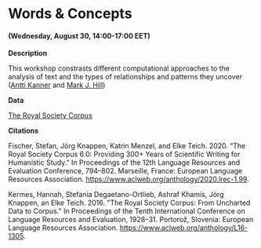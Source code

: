 # Words & Concepts 
#### (Wednesday, August 30, 14:00-17:00 EET)

**Description**

This workshop constrasts different computational approaches to the analysis of text and the types of relationships and patterns they uncover ([Antti Kanner](https://www.utu.fi/en/people/antti-kanner) and [Mark J. Hill](https://markjhill.github.io/))

**Data**

[The Royal Society Corpus](https://fedora.clarin-d.uni-saarland.de/rsc_v6/)

**Citations**

Fischer, Stefan, Jörg Knappen, Katrin Menzel, and Elke Teich. 2020. “The Royal Society Corpus 6.0: Providing 300+ Years of Scientific Writing for Humanistic Study.” In Proceedings of the 12th Language Resources and Evaluation Conference, 794–802. Marseille, France: European Language Resources Association. https://www.aclweb.org/anthology/2020.lrec-1.99.

Kermes, Hannah, Stefania Degaetano-Ortlieb, Ashraf Khamis, Jörg Knappen, an Elke Teich. 2016. "The Royal Society Corpus: From Uncharted Data to Corpus." In Proceedings of the Tenth International Conference on Language Resources and Evaluation, 1928–31. Portorož, Slovenia: European Language Resources Association. https://www.aclweb.org/anthology/L16-1305.
